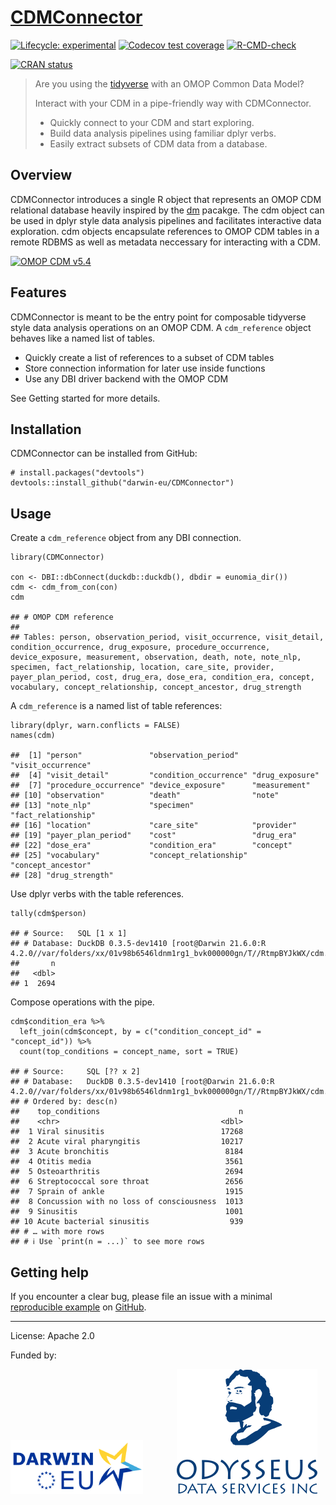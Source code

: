 <!-- README.md is generated from README.Rmd. Please edit that file -->

# [CDMConnector](https://odyosg.github.io/CDMConnector/)

<!-- badges: start -->

[![Lifecycle:
experimental](https://lifecycle.r-lib.org/reference/figures/lifecycle-experimental.svg)](https://lifecycle.r-lib.org/articles/stages.html)
[![Codecov test
coverage](https://codecov.io/gh/darwin-eu/CDMConnector/branch/main/graph/badge.svg)](https://app.codecov.io/gh/darwin-eu/CDMConnector?branch=main)
[![R-CMD-check](https://github.com/darwin-eu/CDMConnector/actions/workflows/R-CMD-check.yaml/badge.svg)](https://github.com/darwin-eu/CDMConnector/actions/workflows/R-CMD-check.yaml)
<!-- badges: end -->

[![CRAN
status](https://www.r-pkg.org/badges/version/CDMConnector)](https://CRAN.R-project.org/package=CDMConnector)

> Are you using the [tidyverse](https://www.tidyverse.org/) with an OMOP
> Common Data Model?
>
> Interact with your CDM in a pipe-friendly way with CDMConnector.
>
> -   Quickly connect to your CDM and start exploring.
> -   Build data analysis pipelines using familiar dplyr verbs.
> -   Easily extract subsets of CDM data from a database.

## Overview

CDMConnector introduces a single R object that represents an OMOP CDM
relational database heavily inspired by the
[dm](https://cynkra.github.io/dm/) pacakge. The cdm object can be used
in dplyr style data analysis pipelines and facilitates interactive data
exploration. cdm objects encapsulate references to OMOP CDM tables in a
remote RDBMS as well as metadata neccessary for interacting with a CDM.

[![OMOP CDM
v5.4](https://ohdsi.github.io/CommonDataModel/images/cdm54.png)](https://ohdsi.github.io/CommonDataModel/)

## Features

CDMConnector is meant to be the entry point for composable tidyverse
style data analysis operations on an OMOP CDM. A `cdm_reference` object
behaves like a named list of tables.

-   Quickly create a list of references to a subset of CDM tables
-   Store connection information for later use inside functions
-   Use any DBI driver backend with the OMOP CDM

See Getting started for more details.

## Installation

CDMConnector can be installed from GitHub:

    # install.packages("devtools")
    devtools::install_github("darwin-eu/CDMConnector")

## Usage

Create a `cdm_reference` object from any DBI connection.

    library(CDMConnector)

    con <- DBI::dbConnect(duckdb::duckdb(), dbdir = eunomia_dir())
    cdm <- cdm_from_con(con)
    cdm

    ## # OMOP CDM reference
    ## 
    ## Tables: person, observation_period, visit_occurrence, visit_detail, condition_occurrence, drug_exposure, procedure_occurrence, device_exposure, measurement, observation, death, note, note_nlp, specimen, fact_relationship, location, care_site, provider, payer_plan_period, cost, drug_era, dose_era, condition_era, concept, vocabulary, concept_relationship, concept_ancestor, drug_strength

A `cdm_reference` is a named list of table references:

    library(dplyr, warn.conflicts = FALSE)
    names(cdm)

    ##  [1] "person"               "observation_period"   "visit_occurrence"    
    ##  [4] "visit_detail"         "condition_occurrence" "drug_exposure"       
    ##  [7] "procedure_occurrence" "device_exposure"      "measurement"         
    ## [10] "observation"          "death"                "note"                
    ## [13] "note_nlp"             "specimen"             "fact_relationship"   
    ## [16] "location"             "care_site"            "provider"            
    ## [19] "payer_plan_period"    "cost"                 "drug_era"            
    ## [22] "dose_era"             "condition_era"        "concept"             
    ## [25] "vocabulary"           "concept_relationship" "concept_ancestor"    
    ## [28] "drug_strength"

Use dplyr verbs with the table references.

    tally(cdm$person)

    ## # Source:   SQL [1 x 1]
    ## # Database: DuckDB 0.3.5-dev1410 [root@Darwin 21.6.0:R 4.2.0//var/folders/xx/01v98b6546ldnm1rg1_bvk000000gn/T//RtmpBYJkWX/cdm.duckdb]
    ##       n
    ##   <dbl>
    ## 1  2694

Compose operations with the pipe.

    cdm$condition_era %>%
      left_join(cdm$concept, by = c("condition_concept_id" = "concept_id")) %>% 
      count(top_conditions = concept_name, sort = TRUE)

    ## # Source:     SQL [?? x 2]
    ## # Database:   DuckDB 0.3.5-dev1410 [root@Darwin 21.6.0:R 4.2.0//var/folders/xx/01v98b6546ldnm1rg1_bvk000000gn/T//RtmpBYJkWX/cdm.duckdb]
    ## # Ordered by: desc(n)
    ##    top_conditions                               n
    ##    <chr>                                    <dbl>
    ##  1 Viral sinusitis                          17268
    ##  2 Acute viral pharyngitis                  10217
    ##  3 Acute bronchitis                          8184
    ##  4 Otitis media                              3561
    ##  5 Osteoarthritis                            2694
    ##  6 Streptococcal sore throat                 2656
    ##  7 Sprain of ankle                           1915
    ##  8 Concussion with no loss of consciousness  1013
    ##  9 Sinusitis                                 1001
    ## 10 Acute bacterial sinusitis                  939
    ## # … with more rows
    ## # ℹ Use `print(n = ...)` to see more rows

## Getting help

If you encounter a clear bug, please file an issue with a minimal
[reproducible example](https://reprex.tidyverse.org/) on
[GitHub](https://github.com/OdyOSG/CDMConnector/issues).

------------------------------------------------------------------------

License: Apache 2.0

Funded by:

[![DARWIN-EU](man/figures/darwin-eu-logo.png)](https://www.ema.europa.eu/en/about-us/how-we-work/big-data/data-analysis-real-world-interrogation-network-darwin-eu)
<span style="padding-right:50px"> </span>
[![Odysseus](man/figures/logo_odys.svg)](https://odysseusinc.com/)
